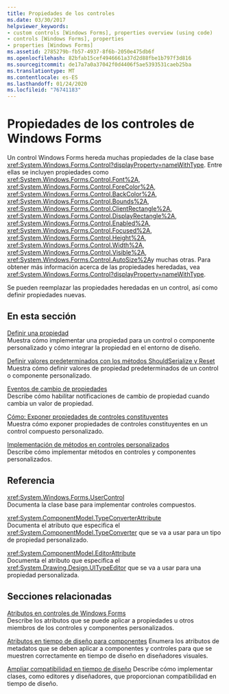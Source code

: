 ```yaml
---
title: Propiedades de los controles
ms.date: 03/30/2017
helpviewer_keywords:
- custom controls [Windows Forms], properties overview (using code)
- controls [Windows Forms], properties
- properties [Windows Forms]
ms.assetid: 2785279b-fb57-4937-8f6b-2050e475db6f
ms.openlocfilehash: 82bfab15cef4946661a37d2d88fbe1b797f3d816
ms.sourcegitcommit: de17a7a0a37042f0d4406f5ae5393531caeb25ba
ms.translationtype: MT
ms.contentlocale: es-ES
ms.lasthandoff: 01/24/2020
ms.locfileid: "76741183"
---
```

# <a name="properties-in-windows-forms-controls"></a>Propiedades de los controles de Windows Forms
Un control Windows Forms hereda muchas propiedades de la clase base <xref:System.Windows.Forms.Control?displayProperty=nameWithType>. Entre ellas se incluyen propiedades como <xref:System.Windows.Forms.Control.Font%2A>, <xref:System.Windows.Forms.Control.ForeColor%2A>, <xref:System.Windows.Forms.Control.BackColor%2A>, <xref:System.Windows.Forms.Control.Bounds%2A>, <xref:System.Windows.Forms.Control.ClientRectangle%2A>, <xref:System.Windows.Forms.Control.DisplayRectangle%2A>, <xref:System.Windows.Forms.Control.Enabled%2A>, <xref:System.Windows.Forms.Control.Focused%2A>, <xref:System.Windows.Forms.Control.Height%2A>, <xref:System.Windows.Forms.Control.Width%2A>, <xref:System.Windows.Forms.Control.Visible%2A>, <xref:System.Windows.Forms.Control.AutoSize%2A>y muchas otras. Para obtener más información acerca de las propiedades heredadas, vea <xref:System.Windows.Forms.Control?displayProperty=nameWithType>.  
  
 Se pueden reemplazar las propiedades heredadas en un control, así como definir propiedades nuevas.  
  
## <a name="in-this-section"></a>En esta sección  
 [Definir una propiedad](defining-a-property-in-windows-forms-controls.md)  
 Muestra cómo implementar una propiedad para un control o componente personalizado y cómo integrar la propiedad en el entorno de diseño.  
  
 [Definir valores predeterminados con los métodos ShouldSerialize y Reset](defining-default-values-with-the-shouldserialize-and-reset-methods.md)  
 Muestra cómo definir valores de propiedad predeterminados de un control o componente personalizado.  
  
 [Eventos de cambio de propiedades](property-changed-events.md)  
 Describe cómo habilitar notificaciones de cambio de propiedad cuando cambia un valor de propiedad.  
  
 [Cómo: Exponer propiedades de controles constituyentes](how-to-expose-properties-of-constituent-controls.md)  
 Muestra cómo exponer propiedades de controles constituyentes en un control compuesto personalizado.  
  
 [Implementación de métodos en controles personalizados](method-implementation-in-custom-controls.md)  
 Describe cómo implementar métodos en controles y componentes personalizados.  
  
## <a name="reference"></a>Referencia  
 <xref:System.Windows.Forms.UserControl>  
 Documenta la clase base para implementar controles compuestos.  
  
 <xref:System.ComponentModel.TypeConverterAttribute>  
 Documenta el atributo que especifica el <xref:System.ComponentModel.TypeConverter> que se va a usar para un tipo de propiedad personalizado.  
  
 <xref:System.ComponentModel.EditorAttribute>  
 Documenta el atributo que especifica el <xref:System.Drawing.Design.UITypeEditor> que se va a usar para una propiedad personalizada.  
  
## <a name="related-sections"></a>Secciones relacionadas  
 [Atributos en controles de Windows Forms](attributes-in-windows-forms-controls.md)  
 Describe los atributos que se puede aplicar a propiedades u otros miembros de los controles y componentes personalizados.  
  
 [Atributos en tiempo de diseño para componentes](https://docs.microsoft.com/previous-versions/visualstudio/visual-studio-2013/tk67c2t8(v=vs.120))  
 Enumera los atributos de metadatos que se deben aplicar a componentes y controles para que se muestren correctamente en tiempo de diseño en diseñadores visuales.  
  
 [Ampliar compatibilidad en tiempo de diseño](https://docs.microsoft.com/previous-versions/visualstudio/visual-studio-2013/37899azc(v=vs.120))  
 Describe cómo implementar clases, como editores y diseñadores, que proporcionan compatibilidad en tiempo de diseño.
